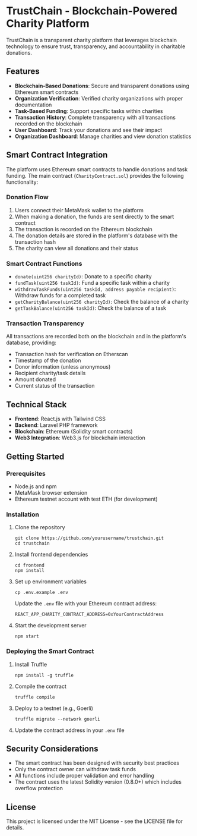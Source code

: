 # TrustChain - Blockchain-Powered Charity Platform

TrustChain is a transparent charity platform that leverages blockchain technology to ensure trust, transparency, and accountability in charitable donations.

## Features

- **Blockchain-Based Donations**: Secure and transparent donations using Ethereum smart contracts
- **Organization Verification**: Verified charity organizations with proper documentation
- **Task-Based Funding**: Support specific tasks within charities
- **Transaction History**: Complete transparency with all transactions recorded on the blockchain
- **User Dashboard**: Track your donations and see their impact
- **Organization Dashboard**: Manage charities and view donation statistics

## Smart Contract Integration

The platform uses Ethereum smart contracts to handle donations and task funding. The main contract (`CharityContract.sol`) provides the following functionality:

### Donation Flow

1. Users connect their MetaMask wallet to the platform
2. When making a donation, the funds are sent directly to the smart contract
3. The transaction is recorded on the Ethereum blockchain
4. The donation details are stored in the platform's database with the transaction hash
5. The charity can view all donations and their status

### Smart Contract Functions

- `donate(uint256 charityId)`: Donate to a specific charity
- `fundTask(uint256 taskId)`: Fund a specific task within a charity
- `withdrawTaskFunds(uint256 taskId, address payable recipient)`: Withdraw funds for a completed task
- `getCharityBalance(uint256 charityId)`: Check the balance of a charity
- `getTaskBalance(uint256 taskId)`: Check the balance of a task

### Transaction Transparency

All transactions are recorded both on the blockchain and in the platform's database, providing:

- Transaction hash for verification on Etherscan
- Timestamp of the donation
- Donor information (unless anonymous)
- Recipient charity/task details
- Amount donated
- Current status of the transaction

## Technical Stack

- **Frontend**: React.js with Tailwind CSS
- **Backend**: Laravel PHP framework
- **Blockchain**: Ethereum (Solidity smart contracts)
- **Web3 Integration**: Web3.js for blockchain interaction

## Getting Started

### Prerequisites

- Node.js and npm
- MetaMask browser extension
- Ethereum testnet account with test ETH (for development)

### Installation

1. Clone the repository
   ```
   git clone https://github.com/yourusername/trustchain.git
   cd trustchain
   ```

2. Install frontend dependencies
   ```
   cd frontend
   npm install
   ```

3. Set up environment variables
   ```
   cp .env.example .env
   ```
   
   Update the `.env` file with your Ethereum contract address:
   ```
   REACT_APP_CHARITY_CONTRACT_ADDRESS=0xYourContractAddress
   ```

4. Start the development server
   ```
   npm start
   ```

### Deploying the Smart Contract

1. Install Truffle
   ```
   npm install -g truffle
   ```

2. Compile the contract
   ```
   truffle compile
   ```

3. Deploy to a testnet (e.g., Goerli)
   ```
   truffle migrate --network goerli
   ```

4. Update the contract address in your `.env` file

## Security Considerations

- The smart contract has been designed with security best practices
- Only the contract owner can withdraw task funds
- All functions include proper validation and error handling
- The contract uses the latest Solidity version (0.8.0+) which includes overflow protection

## License

This project is licensed under the MIT License - see the LICENSE file for details. 